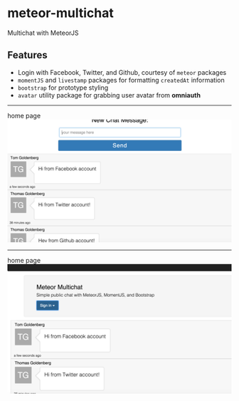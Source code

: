 # meteor-multichat
Multichat with MeteorJS

## Features
- Login with Facebook, Twitter, and Github, courtesy of `meteor` packages
- `momentJS` and `livestamp` packages for formatting `createdAt` information 
- `bootstrap` for prototype styling
- `avatar` utility package for grabbing user avatar from __omniauth__

****
home page
![home](https://raw.githubusercontent.com/tgoldenberg/meteor-multichat/master/meteor-multichat-1.png)
****
home page
![home](https://raw.githubusercontent.com/tgoldenberg/meteor-multichat/master/meteor-multichat-2.png)

